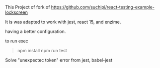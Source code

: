 This Project of fork of https://github.com/suchipi/react-testing-example-lockscreen


It is was adapted to work with jest, react 15, and enzime.

having a better configuration.

to run exec

> npm install
> npm run test

Solve "unexpectec token" error from jest, babel-jest